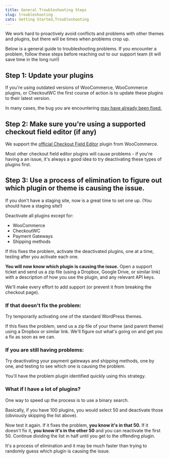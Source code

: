 ```yaml
---
title: General Troubleshooting Steps
slug: troubleshooting
cats: Getting Started,Troubleshooting
---
```



  <p>
    We work hard to proactively avoid conflicts and problems with other themes and plugins, but there will be times when problems crop up.&nbsp;
  </p>
  <p>
    Below is a general guide to troubleshooting problems. If you encounter a problem, follow these steps before reaching out to our support team (it will save time in the long run!)
  </p>
  <h2>
    Step 1: Update your plugins
  </h2>
  <p>
    If you're using outdated versions of WooCommerce, WooCommerce plugins, or CheckoutWC the first course of action is to update these plugins to their latest version.
  </p>
  <p>
    In many cases, the bug you are encountering <a href="https://cfw.staging.objectiv.co/documentation/change-log">may have already been fixed.</a>
  </p>
  <h2>
    Step 2: Make sure you're using a supported checkout field editor (if any)
  </h2>
  <p>
    We support the <a href="https://woocommerce.com/products/woocommerce-checkout-field-editor/" target="_blank">official Checkout Field Editor</a> plugin from WooCommerce.
  </p>
  <p>
    Most other checkout field editor plugins will cause problems - if you're having a an issue, it's always a good idea to try deactivating these types of plugins first.
  </p>
  <h2>
    Step 3: Use a process of elimination to figure out which plugin or theme is causing the issue.
  </h2>
  <p>
    If you don't have a staging site, now is a great time to set one up. (You should have a staging site!)
  </p>
  <p>
    Deactivate all plugins except for:
  </p>
  <ul>
    <li>WooCommerce
    </li>
    <li>CheckoutWC
    </li>
    <li>Payment Gateways
    </li>
    <li>Shipping methods
    </li>
  </ul>
  <p>
    If this fixes the problem, activate the deactivated plugins, one at a time, testing after you activate each one.&nbsp;
  </p>
  <p>
    <strong>You will now know which plugin is causing the issue.</strong> Open a support ticket and send us a zip file (using a Dropbox, Google Drive, or similar link) with a description of how you use the plugin, and any relevant API keys.&nbsp;
  </p>
  <p>
    We'll make every effort to add support (or prevent it from breaking the checkout page).
  </p>
  <h3>
    <strong>If that doesn't fix the problem:</strong>&nbsp;
  </h3>
  <p>
    Try temporarily activating one of the standard WordPress themes.
  </p>
  <p>
    If this fixes the problem, send us a zip file of your theme (and parent theme) using a Dropbox or similar link. We'll figure out what's going on and get you a fix as soon as we can.&nbsp;
  </p>
  <h3>
    <strong>If you are still&nbsp;having problems:</strong>
  </h3>
  <p>
    Try deactivating your payment gateways and shipping methods, one by one, and testing to see which one is causing the problem.&nbsp;
  </p>
  <p>
    You'll have the problem plugin identified quickly using this strategy.&nbsp;
  </p>
  <h3>
    What if I have a lot of plugins?
  </h3>
  <p>
    One way to speed up the process is to use a binary search.&nbsp;
  </p>
  <p>
    Basically, if you have 100 plugins, you would select 50 and deactivate those (obviously skipping the list above).&nbsp;
  </p>
  <p>
    Now test it again. If it fixes the problem, <strong>you know it's in that 50.</strong> If it doesn't fix it, <strong>you know it's in the other 50</strong> and you can reactivate the first 50. Continue dividing the list in half until you get to the offending plugin.&nbsp;
  </p>
  <p>
    It's a process of elimination and it may be much faster than trying to randomly guess which plugin is causing the issue.&nbsp;
  </p>
